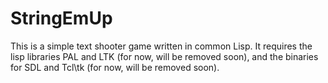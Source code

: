 StringEmUp
==========
This is a simple text shooter game written in common Lisp. 
It requires the lisp libraries PAL and LTK (for now, will be removed soon), 
and the binaries for SDL and Tcl\tk (for now, will be removed soon).
